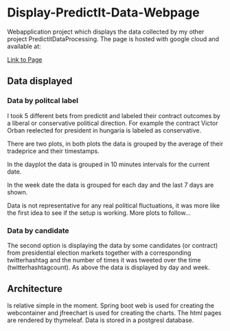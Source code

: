 # Display-PredictIt-Data-Webpage
Webapplication project which displays the data collected by my other project PredictitDataProcessing. The page is hosted with google cloud and available at:

[Link to Page](http://predictitplots.org/plot)

## Data displayed

### Data by politcal label
I took 5 different bets from predictit and labeled their contract outcomes by a liberal or conservative political direction. For example the contract
Victor Orban reelected for president in hungaria is labeled as conservative. 

There are two plots, in both plots the data is grouped by the average of their tradeprice and their timestamps.

In the dayplot the data is grouped in 10 minutes intervals for the current date. 

In the week date the data is grouped for each day and the last 7 days are shown.

Data is not representative for any real political fluctuations, it was more like the first idea to see if the setup is working. More plots to follow...

### Data by candidate
The second option is displaying the data by some candidates (or contract) from presidential election markets together with 
a corresponding twitterhashtag and the number of times it was tweeted over the time (twitterhashtagcount).
As above the data is displayed by day and week. 

## Architecture
Is relative simple in the moment. Spring boot web is used for creating the webcontainer and jfreechart is used for creating the charts. 
The html pages are rendered by thymeleaf. Data is stored in a postgresl database. 


